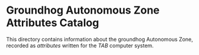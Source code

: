 # Groundhog Autonomous Zone Attributes Catalog

This directory contains information about the groundhog Autonomous Zone, recorded as *attributes* written for the *TAB* computer system.
